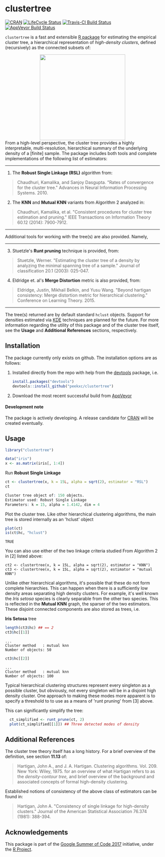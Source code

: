 # clustertree
[![CRAN](http://www.r-pkg.org/badges/version/clustertree)](#)
[![LifeCycle Status](https://img.shields.io/badge/lifecycle-maturing-blue.svg)](https://deploy-preview-81--tidyverse-org.netlify.com/lifecycle/#maturing)
[![Travis-CI Build Status](https://travis-ci.org/peekxc/clustertree.svg?branch=master)](https://travis-ci.org/peekxc/clustertree)
[![AppVeyor Build Status](https://ci.appveyor.com/api/projects/status/github/peekxc/clustertree?branch=master&svg=true)](https://ci.appveyor.com/project/peekxc/clustertree)


`clustertree` is a fast and extensible [R package](https://www.r-project.org/package) for estimating the empirical cluster tree, a hierarchical representation of *high-density clusters*, defined (recursively) as the connected subsets of: 
<div style = "text-align:center" align="center"> <img src="http://peekxc.github.io/img/clustertree.svg" width = "278"/> </div>
From a high-level perspective, the cluster tree provides a highly interpretable, multi-resolution, hierarchical summary of the underlying density of a [finite] sample. The package includes both tools and complete implementations of the following list of estimators: 

---
1. The **Robust Single Linkage (RSL)** algorithm from: 
> Chaudhuri, Kamalika, and Sanjoy Dasgupta. "Rates of convergence for the cluster tree." Advances in Neural Information Processing Systems. 2010.

2. The **KNN** and **Mutual KNN** variants from Algorithm 2 analyzed in:
> Chaudhuri, Kamalika, et al. "Consistent procedures for cluster tree estimation and pruning." IEEE Transactions on Information Theory 60.12 (2014): 7900-7912.
	
---

Additional tools for working with the tree(s) are also provided. Namely, 

---
3. Stuetzle's **Runt pruning** technique is provided, from:
> Stuetzle, Werner. "Estimating the cluster tree of a density by analyzing the minimal spanning tree of a sample." Journal of classification 20.1 (2003): 025-047.

4. Eldridge et. al's **Merge Distortion** metric is also provided, from:
> Eldridge, Justin, Mikhail Belkin, and Yusu Wang. "Beyond hartigan consistency: Merge distortion metric for hierarchical clustering." Conference on Learning Theory. 2015.

---

The tree(s) returned are by default standard `hclust` objects. Support for densities estimated via [KDE](https://en.wikipedia.org/wiki/Kernel_density_estimation) techniques are planned for the future. For more information regarding the utility of this package and of the cluster tree itself, see the **Usage** and **Additional References** sections, respectively.

<!--The applications are many—density-based clustering is one such application. The benefits of density-based clustering are numerous, including the ability to capture clusters of arbitrary or non-convex shapes, they do not require *a priori* knowledge concerning number of clusters to find, and they are more often than not robust to varying amounts noise. Akin to some density-based clustering approaches, the cluster tree shares another benefit relatively absent in other clustering approaches: the definition of what constitutes a cluster and its overall object of inference, the hierarchical tree of high-density clusters, is clearly and formally stated. -->

## Installation 
The package currently only exists on github. The installation options are as follows: 

1. Installed directly from the repo with help from the [devtools](https://github.com/hadley/devtools) package, i.e. 

	```R
	install.packages("devtools")
	devtools::install_github("peekxc/clustertree")
	```
2. Download the most recent successful build from [AppVeyor](https://ci.appveyor.com/api/projects/peekxc/clustertree/artifacts/bin/debug.zip?branch=master
) 
#### Development note 

The package is actively developing. A release candidate for [CRAN](https://cran.r-project.org/) will be created eventually. 

## Usage 

```R
library("clustertree")

data("iris")
x <- as.matrix(iris[, 1:4])
```

Run __Robust Single Linkage__
```R
ct <- clustertree(x, k = 15L, alpha = sqrt(2), estimator = "RSL")
ct
```

```R
Cluster tree object of: 150 objects.
Estimator used: Robust Single Linkage
Parameters: k = 15, alpha = 1.4142, dim = 4
```
Plot the cluster tree. Like other hierarchical clustering algorithms, the main tree is stored internally as an 'hclust' object
```R
plot(ct)
is(ct$hc, "hclust") 
```
`TRUE`

You can also use either of the two linkage criteria studied From Algorithm 2 in [2] listed above: 
```
ct2 <- clustertree(x, k = 15L, alpha = sqrt(2), estimator = "KNN")
ct3 <- clustertree(x, k = 15L, alpha = sqrt(2), estimator = "mutual KNN")
```

Unlike other hierarchical algorithms, it's possible that these do not form complete hierarchies. This can happen when 
there is a sufficiently low density areas separating high density clusters. For example, it's well known the _Iris setosa_ 
species is clearly separable from the other two species. This is reflected in the __Mutual KNN__ graph, the sparser of 
the two estimators. These disjoint connected components are also stored as trees, i.e.

__Iris Setosa__ tree
```R
length(ct3$hc) ## == 2
ct3$hc[[1]]
```

```
...
Cluster method   : mutual knn 
Number of objects: 50 
```

```R
ct3$hc[[2]]
```

```
...
Cluster method   : mutual knn 
Number of objects: 100 
```

Typical hierarchical clustering structures represent every singleton as a possible cluster, but obviously, not every singleton will be in a disjoint high density cluster. One approach to making these modes more apparent is to specify a threshold to to use as a means of 'runt pruning' from [3] above.

This can significantly simplify the tree: 

```R
  ct_simplified <- runt_prune(ct, 2)
  plot(ct_simplified[[1]]) ## Three detected modes of density
```

## Additional References
The cluster tree theory itself has a long history. For a brief overview of the definition, see section  **11.13** of: 
> Hartigan, John A., and J. A. Hartigan. Clustering algorithms. Vol. 209. New York: Wiley, 1975.
for an overview of what Hartigan refers to as the *density-contour tree,* and brief overview of the background and associated concepts of formal high-density clustering. 

Established notions of consistency of the above class of estimators can be found in: 
> Hartigan, John A. "Consistency of single linkage for high-density clusters." Journal of the American Statistical Association 76.374 (1981): 388-394.


## Acknowledgements 
This package is part of the [Google Summer of Code 2017](https://summerofcode.withgoogle.com/dashboard/project/5111030546956288/overview/) initiative, under the [R Project](https://www.r-project.org/). 